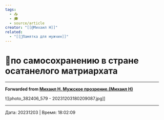 ```yaml
---
tags:
  - 📥
  - 🎓
  - source/article
creator: "[[@Михаил Н]]"
related:
  - "[[📜Памятка для мужчин]]"
---
```


# 📜по самосохранению в стране осатанелого матриархата


***

**Forwarded from [Михаил Н. Мужское прозрение.(Михаил Н)](https://t.me/mikhailNPZ/183)**

![[photo_382406_579 - 20231203180209087.jpg]]



---

Дата: 20231203 | Время: 18:02:09